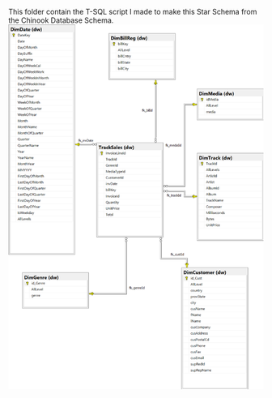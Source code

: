This folder contain the T-SQL script I made to make this Star Schema from the Chinook Database Schema.
![alt text](https://github.com/Mahokkit/T-SQL/blob/master/Chinook_Mart/Chinook%20Mart.png)
